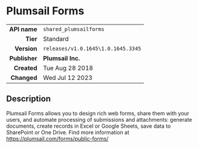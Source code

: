 # Plumsail Forms
| | |
|-:|-|
|**API name**|`shared_plumsailforms`|
|**Tier**|Standard|
|**Version**|`releases/v1.0.1645\1.0.1645.3345`|
|**Publisher**|**Plumsail Inc.**|
|**Created**|Tue Aug 28 2018|
|**Changed**|Wed Jul 12 2023|

## Description
Plumsail Forms allows you to design rich web forms, share them with your users, and automate processing of submissions and attachments: generate documents, create records in Excel or Google Sheets, save data to SharePoint or One Drive. Find more information at https://plumsail.com/forms/public-forms/
